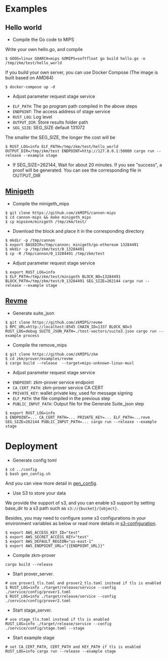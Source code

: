 # Examples

## Hello world

* Compile the Go code to MIPS

Write your own hello.go, and compile

```
$ GOOS=linux GOARCH=mips GOMIPS=softfloat go build hello.go -o /tmp/zkm/test/hello_world
```

If you build your own server, you can use Docker Compose (The image is built based on AMD64)

```
$ docker-compose up -d
```

* Adjust parameter request stage service
- `ELF_PATH`: The go program path compiled in the above steps
- `ENDPOINT`: The access address of stage service
- `RUST_LOG`: Log level
- `OUTPUT_DIR`: Store results folder path
- `SEG_SIZE`: SEG_SIZE default 131072

The smaller the SEG_SIZE, the longer the cost will be
```
$ RUST_LOG=info ELF_PATH=/tmp/zkm/test/hello_world OUTPUT_DIR=/tmp/zkm/test ENDPOINT=http://127.0.0.1:50000 cargo run --release --example stage
```

* If SEG_SIZE=262144, Wait for about 20 minutes. If you see "success", a proof will be generated. You can see the corresponding file in OUTPUT_DIR


## [Minigeth](https://github.com/zkMIPS/cannon-mips)

* Compile the minigeth_mips

```
$ git clone https://github.com/zkMIPS/cannon-mips
$ cd cannon-mips && make minigeth_mips
$ cp mipsevm/minigeth /tmp/zkm/test/
```

* Download the block and place it in the corresponding directory

```
$ mkdir -p /tmp/cannon
$ export BASEDIR=/tmp/cannon; minigeth/go-ethereum 13284491
$ mkdir -p /tmp/zkm/test/0_13284491
$ cp -R /tmp/cannon/0_13284491 /tmp/zkm/test
```

* Adjust parameter request stage service

```
$ export RUST_LOG=info
$ ELF_PATH=/tmp/zkm/test/minigeth BLOCK_NO=13284491 BLOCK_PATH=/tmp/zkm/test/0_13284491 SEG_SIZE=262144 cargo run --release --example stage
```

## [Revme](https://github.com/zkMIPS/zkm/tree/main/prover/examples/revme)

* Generate suite_json

```
$ git clone https://github.com/zkMIPS/revme
$ RPC_URL=http://localhost:8545 CHAIN_ID=1337 BLOCK_NO=3 RUST_LOG=debug SUITE_JSON_PATH=./test-vectors/suite3.json cargo run --example process
```

* Compile the remove_mips
```
$ git clone https://github.com/zkMIPS/zkm
$ cd zkm/prover/examples/revme
$ cargo build --release  --target=mips-unknown-linux-musl
```

* Adjust parameter request stage service

- `ENDPOINT`: zkm-prover service endpoint
- `CA_CERT_PATH`: zkm-prover service CA CERT 
- `PRIVATE_KEY`: wallet private key, used for message signing
- `ELF_PATH`: the file compiled in the previous step
- `PUBLIC_INPUT_PATH`: Output file for the Generate Suite_json step

```
$ export RUST_LOG=info
$ ENDPOINT=... CA_CERT_PATH=... PRIVATE_KEY=... ELF_PATH=...revm SEG_SIZE=262144 PUBLIC_INPUT_PATH=... cargo run --release --example stage
```

# Deployment 

* Generate config toml

```
$ cd ../config
$ bash gen_config.sh
```

And you can view more detail in [gen_config](../config/README.md).

* Use S3 to store your data

We provide the support of s3, and you can enable s3 support by setting base_dir to a s3 path such as `s3://{bucket}/{object}`.

Besides, you may need to configure some s3 configurations in your environment variables as below or read more details in [s3-configuration](https://docs.aws.amazon.com/cli/latest/userguide/cli-chap-configure.html).

```
$ export AWS_ACCESS_KEY_ID="test"
$ export AWS_SECRET_ACCESS_KEY="test"
$ export AWS_DEFAULT_REGION="us-east-1"
$ export AWS_ENDPOINT_URL="{{ENDPOINT_URL}}"
```

* Compile zkm-prover

```
cargo build --release
```

* Start prover_server.

```
# use prover1_tls.toml and prover2_tls.toml instead if tls is enabled
$ RUST_LOG=info ./target/release/service --config ./service/config/prover1.toml
$ RUST_LOG=info ./target/release/service --config ./service/config/prover2.toml
```

* Start stage_server.

```
# use stage_tls.toml instead if tls is enabled
RUST_LOG=info ./target/release/service --config ./service/config/stage.toml --stage
```

* Start example stage

```
# set CA_CERT_PATH, CERT_PATH and KEY_PATH if tls is enabled
RUST_LOG=info cargo run --release --example stage
```

